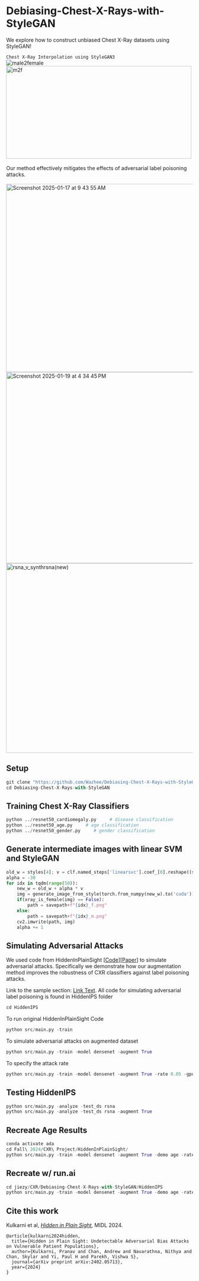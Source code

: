 # Debiasing-Chest-X-Rays-with-StyleGAN
We explore how to construct unbiased Chest X-Ray datasets using StyleGAN! 

```Chest X-Ray Interpolation using StyleGAN3``` 
<br>
![male2female](https://github.com/user-attachments/assets/34a72a22-a4c1-47d9-80ce-0639d8242fc0)
<img height="250" width="500" alt="m2f" src="https://github.com/user-attachments/assets/a35f516d-b86c-4bb7-a74b-a97c295fcd4d">
<br>
<br />
Our method effectively mitigates the effects of adversarial label poisoning attacks.
<br />
<br>
<img width="508" alt="Screenshot 2025-01-17 at 9 43 55 AM" src="https://github.com/user-attachments/assets/0150b6e1-0113-4334-9127-2606fc9196ac" />
<img width="516" alt="Screenshot 2025-01-19 at 4 34 45 PM" src="https://github.com/user-attachments/assets/3a9896d0-772c-4b7c-b246-8a2f7b352108" />
<img width="512" alt="rsna_v_synthrsna(new)" src="https://github.com/user-attachments/assets/ce1d134c-7ee7-40a3-a3fc-9e762d54f741" />


## Setup

```python
git clone "https://github.com/Wazhee/Debiasing-Chest-X-Rays-with-StyleGAN.git"
cd Debiasing-Chest-X-Rays-with-StyleGAN
```

## Training Chest X-Ray Classifiers
```python
python ../resnet50_cardiomegaly.py     # disease classification
python ../resnet50_age.py     # age classification
python ../resnet50_gender.py     # gender classification
```

## Generate intermediate images with linear SVM and StyleGAN
```python
old_w = styles[4]; v = clf.named_steps['linearsvc'].coef_[0].reshape((styles[0].shape))
alpha = -30
for idx in tqdm(range(50)):
    new_w = old_w + alpha * v
    img = generate_image_from_style(torch.from_numpy(new_w).to('cuda'))
    if(xray_is_female(img) == False):
        path = savepath+f"{idx}_f.png"
    else:
        path = savepath+f"{idx}_m.png"
    cv2.imwrite(path, img)
    alpha += 1
```

## Simulating Adversarial Attacks 
We used code from HiddenInPlainSight [[Code](https://github.com/BioIntelligence-Lab/HiddenInPlainSight)][[Paper](https://arxiv.org/abs/2402.05713)] to simulate adversarial attacks. Specifically we demonstrate how our augmentation method improves the robustness of CXR classifiers against label poisoning attacks.

Link to the sample section: [Link Text](#HiddenIPS).
All code for simulating adversarial label poisoning is found in HiddenIPS folder 
```python
cd HiddenIPS
```
To run original HiddenInPlainSight Code
```python
python src/main.py -train
```
To simulate adversarial attacks on augmented dataset
```python
python src/main.py -train -model densenet -augment True
```

To specify the attack rate
```python
python src/main.py -train -model densenet -augment True -rate 0.05 -gpu 0
```

## Testing HiddenIPS
```python
python src/main.py -analyze -test_ds rsna
python src/main.py -analyze -test_ds rsna -augment True
```

## Recreate Age Results
```python
conda activate ada
cd Fall\ 2024/CXR\ Project/HiddenInPlainSight/
python src/main.py -train -model densenet -augment True -demo age -rate 0 -gpu 0
```

## Recreate w/ run.ai
```python
cd jiezy/CXR/Debiasing-Chest-X-Rays-with-StyleGAN/HiddenIPS
python src/main.py -train -model densenet -augment True -demo age -rate 0 -gpu 0
```

## Cite this work
Kulkarni et al, [*Hidden in Plain Sight*](https://arxiv.org/abs/2402.05713), MIDL 2024.
```
@article{kulkarni2024hidden,
  title={Hidden in Plain Sight: Undetectable Adversarial Bias Attacks on Vulnerable Patient Populations},
  author={Kulkarni, Pranav and Chan, Andrew and Navarathna, Nithya and Chan, Skylar and Yi, Paul H and Parekh, Vishwa S},
  journal={arXiv preprint arXiv:2402.05713},
  year={2024}
}
```

